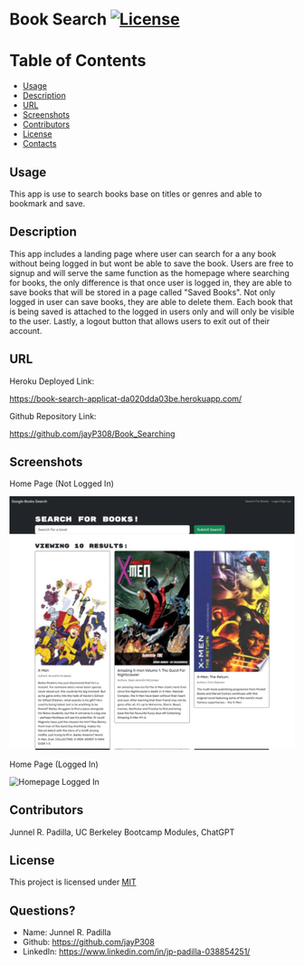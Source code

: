 # Book Search [![License](https://img.shields.io/badge/License-MIT-blue.svg)](https://opensource.org/licenses/MIT)

# Table of Contents
* [Usage](#usage)
* [Description](#usage)
* [URL](#URL)
* [Screenshots](#Screenshots)
* [Contributors](#contributors)
* [License](#license)
* [Contacts](#contacts)
  
## Usage
This app is use to search books base on titles or genres and able to bookmark and save.
  
## Description
This app includes a landing page where user can search for a any book without being logged in but wont be able to save the book. Users are free to signup and will serve the same function as the homepage where searching for books, the only difference is that once user is logged in, they are able to save books that will be stored in a page called "Saved Books". Not only logged in user can save books, they are able to delete them. Each book that is being saved is attached to the logged in users only and will only be visible to the user. Lastly, a logout button that allows users to exit out of their account.
  
## URL 
Heroku Deployed Link:

https://book-search-applicat-da020dda03be.herokuapp.com/

Github Repository Link:

https://github.com/jayP308/Book_Searching

## Screenshots
Home Page (Not Logged In)

<img src="./images/homepage-notloggedin.png" alt="Homepage Not Logged In" />

Home Page (Logged In)

<img src="./images/homepage-loggedin.png" alt="Homepage Logged In" />

## Contributors
Junnel R. Padilla, UC Berkeley Bootcamp Modules, ChatGPT
  
## License
This project is licensed under [MIT](https://opensource.org/licenses/MIT)

## Questions?
* Name: Junnel R. Padilla
* Github: https://github.com/jayP308
* LinkedIn: https://www.linkedin.com/in/jp-padilla-038854251/
